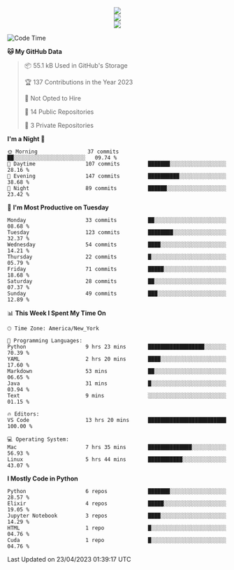 
<div align="center"><img src="https://readme-typing-svg.demolab.com?font=Fira+Code&pause=1000&center=true&vCenter=true&width=435&lines=Hello%EF%BD%9E;I+LIKE+CODING%EF%BC%81;%E5%BC%B7%E5%8C%96%E5%AD%A6%E7%BF%92%E3%81%AB%E5%A4%A7%E5%A5%BD%E3%81%8D%EF%BC%81;%E6%B0%B8%E8%BF%9C%E5%96%9C%E6%AC%A2%E9%B2%A8%E9%B2%A8%EF%BC%81%EF%BC%81%EF%BC%81" />  
</div>

<div align="center"><img src="https://github-readme-stats.vercel.app/api?username=ruoyuGao&theme=black-red" />  
</div>

<div align="center">
    <img src="https://github-readme-stats.vercel.app/api/top-langs/?username=ruoyuGao&layout=compact&theme=black-red"/>
</div>

<!--START_SECTION:waka-->
![Code Time](http://img.shields.io/badge/Code%20Time-109%20hrs%2046%20mins-blue)

**🐱 My GitHub Data** 

> 📦 55.1 kB Used in GitHub's Storage 
 > 
> 🏆 137 Contributions in the Year 2023
 > 
> 🚫 Not Opted to Hire
 > 
> 📜 14 Public Repositories 
 > 
> 🔑 3 Private Repositories 
 > 
**I'm a Night 🦉** 

```text
🌞 Morning                37 commits          ██░░░░░░░░░░░░░░░░░░░░░░░   09.74 % 
🌆 Daytime                107 commits         ███████░░░░░░░░░░░░░░░░░░   28.16 % 
🌃 Evening                147 commits         ██████████░░░░░░░░░░░░░░░   38.68 % 
🌙 Night                  89 commits          ██████░░░░░░░░░░░░░░░░░░░   23.42 % 
```
📅 **I'm Most Productive on Tuesday** 

```text
Monday                   33 commits          ██░░░░░░░░░░░░░░░░░░░░░░░   08.68 % 
Tuesday                  123 commits         ████████░░░░░░░░░░░░░░░░░   32.37 % 
Wednesday                54 commits          ████░░░░░░░░░░░░░░░░░░░░░   14.21 % 
Thursday                 22 commits          █░░░░░░░░░░░░░░░░░░░░░░░░   05.79 % 
Friday                   71 commits          █████░░░░░░░░░░░░░░░░░░░░   18.68 % 
Saturday                 28 commits          ██░░░░░░░░░░░░░░░░░░░░░░░   07.37 % 
Sunday                   49 commits          ███░░░░░░░░░░░░░░░░░░░░░░   12.89 % 
```


📊 **This Week I Spent My Time On** 

```text
🕑︎ Time Zone: America/New_York

💬 Programming Languages: 
Python                   9 hrs 23 mins       ██████████████████░░░░░░░   70.39 % 
YAML                     2 hrs 20 mins       ████░░░░░░░░░░░░░░░░░░░░░   17.60 % 
Markdown                 53 mins             ██░░░░░░░░░░░░░░░░░░░░░░░   06.65 % 
Java                     31 mins             █░░░░░░░░░░░░░░░░░░░░░░░░   03.94 % 
Text                     9 mins              ░░░░░░░░░░░░░░░░░░░░░░░░░   01.15 % 

🔥 Editors: 
VS Code                  13 hrs 20 mins      █████████████████████████   100.00 % 

💻 Operating System: 
Mac                      7 hrs 35 mins       ██████████████░░░░░░░░░░░   56.93 % 
Linux                    5 hrs 44 mins       ███████████░░░░░░░░░░░░░░   43.07 % 
```

**I Mostly Code in Python** 

```text
Python                   6 repos             ███████░░░░░░░░░░░░░░░░░░   28.57 % 
Elixir                   4 repos             █████░░░░░░░░░░░░░░░░░░░░   19.05 % 
Jupyter Notebook         3 repos             ████░░░░░░░░░░░░░░░░░░░░░   14.29 % 
HTML                     1 repo              █░░░░░░░░░░░░░░░░░░░░░░░░   04.76 % 
Cuda                     1 repo              █░░░░░░░░░░░░░░░░░░░░░░░░   04.76 % 
```




 Last Updated on 23/04/2023 01:39:17 UTC
<!--END_SECTION:waka-->
